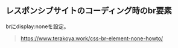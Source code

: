 ## レスポンシブサイトのコーディング時のbr要素

brにdisplay:noneを設定。

> https://www.terakoya.work/css-br-element-none-howto/
  
